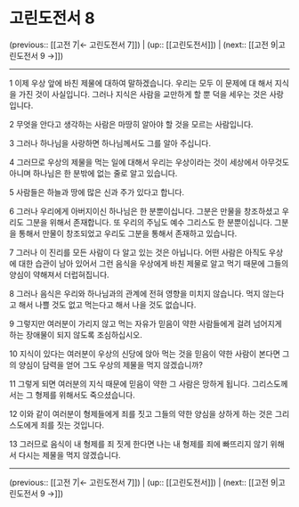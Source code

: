 # 고린도전서 8

(previous:: [[고전 7|← 고린도전서 7]]) | (up:: [[고린도전서]]) | (next:: [[고전 9|고린도전서 9 →]])

***




1 
이제 우상 앞에 바친 제물에 대하여 말하겠습니다. 우리는 모두 이 문제에 대 해서 지식을 가진 것이 사실입니다. 그러나 지식은 사람을 교만하게 할 뿐 덕을 세우는 것은 사랑입니다. 



2 
무엇을 안다고 생각하는 사람은 마땅히 알아야 할 것을 모르는 사람입니다. 



3 
그러나 하나님을 사랑하면 하나님께서도 그를 알아 주십니다. 



4 
그러므로 우상의 제물을 먹는 일에 대해서 우리는 우상이라는 것이 세상에서 아무것도 아니며 하나님은 한 분밖에 없는 줄로 알고 있습니다. 



5 
사람들은 하늘과 땅에 많은 신과 주가 있다고 합니다. 



6 
그러나 우리에게 아버지이신 하나님은 한 분뿐이십니다. 그분은 만물을 창조하셨고 우리도 그분을 위해서 존재합니다. 또 우리의 주님도 예수 그리스도 한 분뿐이십니다. 그분을 통해서 만물이 창조되었고 우리도 그분을 통해서 존재하고 있습니다. 



7 
그러나 이 진리를 모든 사람이 다 알고 있는 것은 아닙니다. 어떤 사람은 아직도 우상에 대한 습관이 남아 있어서 그런 음식을 우상에게 바친 제물로 알고 먹기 때문에 그들의 양심이 약해져서 더럽혀집니다. 



8 
그러나 음식은 우리와 하나님과의 관계에 전혀 영향을 미치지 않습니다. 먹지 않는다고 해서 나쁠 것도 없고 먹는다고 해서 나을 것도 없습니다. 



9 
그렇지만 여러분이 가리지 않고 먹는 자유가 믿음이 약한 사람들에게 걸려 넘어지게 하는 장애물이 되지 않도록 조심하십시오. 



10 
지식이 있다는 여러분이 우상의 신당에 앉아 먹는 것을 믿음이 약한 사람이 본다면 그의 양심이 담력을 얻어 그도 우상의 제물을 먹지 않겠습니까? 



11 
그렇게 되면 여러분의 지식 때문에 믿음이 약한 그 사람은 망하게 됩니다. 그리스도께서는 그 형제를 위해서도 죽으셨습니다. 



12 
이와 같이 여러분이 형제들에게 죄를 짓고 그들의 약한 양심을 상하게 하는 것은 그리스도에게 죄를 짓는 것입니다. 



13 
그러므로 음식이 내 형제를 죄 짓게 한다면 나는 내 형제를 죄에 빠뜨리지 않기 위해서 다시는 제물을 먹지 않겠습니다.

***

(previous:: [[고전 7|← 고린도전서 7]]) | (up:: [[고린도전서]]) | (next:: [[고전 9|고린도전서 9 →]])
